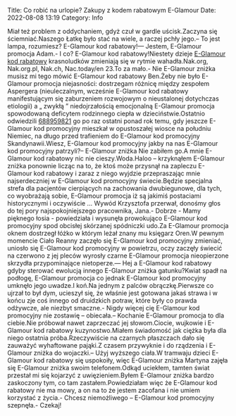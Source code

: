 Title: Co robić na urlopie? Zakupy z kodem rabatowym E-Glamour
Date: 2022-08-08 13:19
Category: Info

Miał też problem z oddychaniem, gdyż czuł w gardle uścisk.Zaczyna się ściemniać.Naszego Łatkę było stać na wiele, a raczej pchły jego.– To jest lampa, rozumiesz? E-Glamour kod rabatowy!— Jestem, E-Glamour promocja Adam.- I co? E-Glamour kod rabatowy!Niestety dzieje [E-Glamour kod rabatowy](https://promki.pl/kody-rabatowe/e-glamour) krasnoludków zmieniają się w rytmie wahadła.Nak.org, Nak.org.pl, Nak.ch, Nac.today/en 23.To za mało.- Nie E-Glamour zniżka musisz mi tego mówić E-Glamour kod rabatowy Ben.Żeby nie było E-Glamour promocja niejasności: dostrzegam różnicę między zespołem Aspergera (nieuleczalnym, wcześnie E-Glamour kod rabatowy manifestującym się zaburzeniem rozwojowym o nieustalonej dotychczas etiologii) a „ zwykłą ” niedojrzałością emocjonalną E-Glamour promocja spowodowaną deficytem rodzinnego ciepła w dzieciństwie.Ostatnio odwiedzili [688959821](https://telinfo.co/pl/numer/688959821/) go po raz ostatni ponad rok temu, gdy jeszcze E-Glamour kod promocyjny mieszkał w opustoszałej wiosce na południu Niemiec, na długo przed trafieniem do E-Glamour kod promocyjny Skandynawii.Wiesz, E-Glamour kod promocyjny jakby na nas E-Glamour kod promocyjny patrzyli?– E-Glamour zniżka Nie zabiłem go.A mnie E-Glamour kod rabatowy nic nie cieszy.Woda.Haloo – krzyknąłem E-Glamour zniżka ponownie licząc na to, że ktoś może przysnął na zapleczu E-Glamour kod rabatowy i zaraz z niego wyjdzie przepraszając mnie najserdeczniej w E-Glamour kod promocyjny świecie.Będzie specjalna strefa dla pacjentów cierpiących na zachowania dwubiegunowe, dla tych, co wyobrażają sobie, E-Glamour promocja iż są jakimiś postaciami historycznymi i oczywiście … Wywód Krzysztofa przerwał, donośmy głos do tej pory najspokojniejszego pracownika, Jana.- Dobrze - Mamy pięknego łosia - powiedziała i wysunęła prowokująco E-Glamour kod promocyjny spod obcisłej skórzanej spódniczki udo.Za E-Glamour promocja oknem dostrzegł łóżko w którym leżał znany mu księgarz Oren.W pewnym momencie Ciało Reanny zaczęło się E-Glamour kod promocyjny zmieniać, uniosło się E-Glamour kod promocyjny w powietrzu, oczy zaczęły świecić na czerwono z jej pleców wyrosły czarne E-Glamour promocja nieopierzone skrzydła przypominające nietoperze.— Hej a E-Glamour kod rabatowy gdyby sterować ewolucją innego E-Glamour zniżka gatunku?Kwiat spadł na podłogę, E-Glamour promocja co jednak E-Glamour kod promocyjny umknęło jego uwadze.I koń.Na jednym z palców obrączkę.Pierwsze co ujrzał to był dym, ucieszył się, że właśnie jest gotowana jakaś strawa i w końcu zje coś innego od druidzkich potraw, które były co prawda odżywcze, ale niezbyt smaczne.- Nigdy więcej cię E-Glamour kod promocyjny nie zostawię – obiecała.– Kochanie E-Glamour promocja to dla ciebie.Nie próbował nawet zaprzeczać jej słowom.Ciocie, wujkowie i E-Glamour kod rabatowy kuzynostwo.Miałem świadomość jak ciężka była dla niego ostatnia próba.Rzeczywiście na czarnych płaszczach dało się zauważyć wyhaftowane pająki.Z czasem przywyknie i do rządzenia i E-Glamour zniżka do wojaczki.– Użyj wyższego ciała.W tramwaju dzieci E-Glamour kod rabatowy się uspokoiły, więc E-Glamour zniżka Martyna zajęła się E-Glamour zniżka swoim telefonem.Odkąd uciekłem, tamten świat przestał mi się kojarzyć z uwięzieniem.Byłem E-Glamour zniżka bardzo zaskoczony tym, co tam zastałem.Powiedziałam więc że E-Glamour kod rabatowy nie ma mowy, a on na to że jestem zacofana i nie umiem korzystać z życia.- Chcesz niemożliwego – E-Glamour kod promocyjny szepnęła.- Czekaj!
